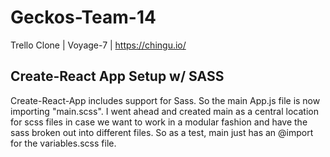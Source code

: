 # Geckos-Team-14
Trello Clone | Voyage-7 | https://chingu.io/


## Create-React App Setup w/ SASS
Create-React-App includes support for Sass. So the main App.js file is now importing "main.scss". I went ahead and created main as a central location for scss files in case we want to work in a modular fashion and have the sass broken out into different files. So as a test, main just has an @import for the variables.scss file. 
